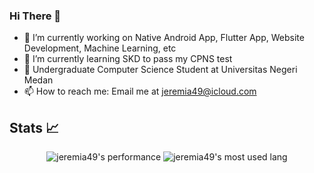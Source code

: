 ### Hi There 👋
- 🔭 I’m currently working on Native Android App, Flutter App, Website Development,  Machine Learning, etc
- 🌱 I’m currently learning SKD to pass my CPNS test
- 📓 Undergraduate Computer Science Student at Universitas Negeri Medan
- 📫 How to reach me: Email me at jeremia49@icloud.com
<!-- - ⚡ Fun fact: Tryin to join Bangkit Program this year... -->

## Stats 📈 
<p align="center">
  <img src="https://github-readme-stats.anuraghazra1.vercel.app/api?username=jeremia49&show_icons=true&include_all_commits=true&theme=radical&count_private=true&include_all_commits=true" alt="jeremia49's performance">
  <img src="https://github-readme-stats.anuraghazra1.vercel.app/api/top-langs/?username=jeremia49&theme=radical&count_private=true" alt="jeremia49's most used lang">
</p>

<!--
## Music 🎸 
[![spotify-github-profile](https://spotify-github-profile.kittinanx.com/api/view?uid=jeremia-manurung&cover_image=true&theme=default&show_offline=true&background_color=121212&interchange=false&bar_color_cover=true)](https://spotify-github-profile.kittinanx.com/api/view?uid=jeremia-manurung&redirect=true)
-->

<!--
**jeremia49/jeremia49** is a ✨ _special_ ✨ repository because its `README.md` (this file) appears on your GitHub profile.

Here are some ideas to get you started:

- 🔭 I’m currently working on ...
- 🌱 I’m currently learning ...
- 👯 I’m looking to collaborate on ...
- 🤔 I’m looking for help with ...
- 💬 Ask me about ...
- 📫 How to reach me: ...
- 😄 Pronouns: ...
- ⚡ Fun fact: ...
-->
